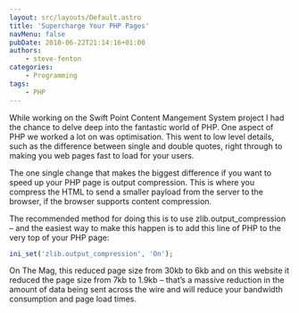 ```yaml
---
layout: src/layouts/Default.astro
title: 'Supercharge Your PHP Pages'
navMenu: false
pubDate: 2010-06-22T21:14:16+01:00
authors:
    - steve-fenton
categories:
    - Programming
tags:
    - PHP
---
```


While working on the Swift Point Content Mangement System project I had the chance to delve deep into the fantastic world of PHP. One aspect of PHP we worked a lot on was optimisation. This went to low level details, such as the difference between single and double quotes, right through to making you web pages fast to load for your users.

The one single change that makes the biggest difference if you want to speed up your PHP page is output compression. This is where you compress the HTML to send a smaller payload from the server to the browser, if the browser supports content compression.

The recommended method for doing this is to use zlib.output\_compression – and the easiest way to make this happen is to add this line of PHP to the very top of your PHP page:

```php
ini_set('zlib.output_compression', 'On');
```

On The Mag, this reduced page size from 30kb to 6kb and on this website it reduced the page size from 7kb to 1.9kb – that’s a massive reduction in the amount of data being sent across the wire and will reduce your bandwidth consumption and page load times.